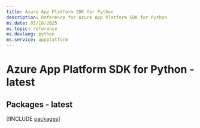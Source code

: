 ```yaml
---
title: Azure App Platform SDK for Python
description: Reference for Azure App Platform SDK for Python
ms.date: 03/18/2025
ms.topic: reference
ms.devlang: python
ms.service: appplatform
---
```

# Azure App Platform SDK for Python - latest
## Packages - latest
[!INCLUDE [packages](app-platform-index.md)]